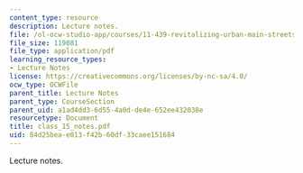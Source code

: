 ```yaml
---
content_type: resource
description: Lecture notes.
file: /ol-ocw-studio-app/courses/11-439-revitalizing-urban-main-streets-mission-hill-egleston-square-boston-spring-2003/84d25beae013f42b60df33caee151684_class_15_notes.pdf
file_size: 119081
file_type: application/pdf
learning_resource_types:
- Lecture Notes
license: https://creativecommons.org/licenses/by-nc-sa/4.0/
ocw_type: OCWFile
parent_title: Lecture Notes
parent_type: CourseSection
parent_uid: a1ad4dd3-6d55-4a0d-de4e-652ee432038e
resourcetype: Document
title: class_15_notes.pdf
uid: 84d25bea-e013-f42b-60df-33caee151684
---
```

Lecture notes.